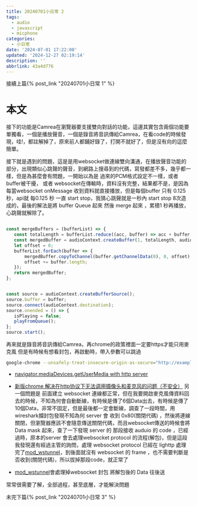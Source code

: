 ```yaml
---
title: 20240701小日常 2
tags:
  - audio
  - javascript
  - micphone
categories:
  - 小日常
date: '2024-07-01 17:22:00'
updated: '2024-12-27 02:19:14'
description: ''
abbrlink: 43a4d776
---
```

接續上篇{% post_link  "20240701小日常 1" %}
# 本文
接下的功能是Camrea在瀏覽器要支援雙向對話的功能，這邊其實包含兩個功能要單獨看，一個是播放聲音，一個是錄音將音訊傳給Camrea，在看code的時候發現，哇!，都註解掉了，原來前人都鋪好錄了，打開不就好了，但是沒有向的這麼簡單。

接下就是遇到的問題，這是是用websocket做連線雙向溝通，在播放聲音功能的部分，出現類似心跳聲的聲音，到網路上搜尋到的代碼，寫發都差不多，幾乎都一樣，但是為甚麼會有問題，一開始以為是 過來的PCM格式設定不一樣，或者buffer被干擾， 或者 websocket在傳輸時，資料沒有完整，結果都不是，是因為每當websocket onMessage 收到資料就直接播放，但是每個buffer 只有 0.125 秒，api就 每0.125 秒 一直 start stop，我猜心跳聲就是一秒內 start stop 8次造成的，最後的解法是將 buffer Queue 起來 然後 merge 起來 ，累積1 秒再播放，心跳聲就解除了。
 <!-- more -->
 ``` js

const mergeBuffers = (bufferList) => {
	const totalLength = bufferList.reduce((acc, buffer) => acc + buffer.length, 0);
	const mergedBuffer = audioContext.createBuffer(1, totalLength, audioContext.sampleRate);
	let offset = 0;
	bufferList.forEach(buffer => {
		mergedBuffer.copyToChannel(buffer.getChannelData(0), 0, offset);
		offset += buffer.length;
	});
	return mergedBuffer;
};


const source = audioContext.createBufferSource();
source.buffer = buffer;
source.connect(audioContext.destination);
source.onended = () => {
	isPlaying = false;
	playFromQueue();
};
source.start();
```


再來就是錄音將音訊傳給Camrea，再chrome的政策裡面一定要https才能只用麥克風
但是有時候有想看封包，再啟動時，帶入參數可以跳過
``` bash
google-chrome --unsafely-treat-insecure-origin-as-secure="http://example.com"
```
- [navigator.mediaDevices.getUserMedia with http server](https://stackoverflow.com/questions/46299723/navigator-mediadevices-getusermedia-with-http-server)
- [新版chrome 解决在http协议下无法调用摄像头和麦克风的问题（不安全）](https://blog.csdn.net/qq_33878858/article/details/114382864)
另一個問題是 前面建立 websocket 連線都正常，但在我要開啟麥克風傳資料回去的時候，不知為何會自動斷線，有時候是傳了6個Data出去，有時候是傳了10個Data，非常不固定，但是最後都一定會斷線，調查了一段時間，用wireshark攔封包發現不知為何 server 會 收到 0x80(關閉代碼) ，然後將連線關閉，但瀏覽器應該不會隨意傳送關閉代碼，而且websocket傳送的時候會將Data mask 起來，查了一下發現 server 的 那段接收 auduio 的 code ，已經過時，原本的server 會去處理websocket protocol 的流程(解包)，但是這段我發現還有經過主管的詢問，處理 websocket protocol 已經在 lighttp 處理完了[mod_wstunnel](https://redmine.lighttpd.net/projects/lighttpd/wiki/Mod_wstunnel)，到後面就沒有 websocket 的 frame ，也不需要判斷是否收到(關閉代碼)，所以拔掉那段code，就正常了

- [mod_wstunnel](https://redmine.lighttpd.net/projects/lighttpd/wiki/Mod_wstunnel)會處理掉websocket 封包 將解包後的 Data 往後送

常常很需要了解，全部過程，甚至底層，才能解決問題

未完下篇{% post_link  "20240701小日常 3" %}

